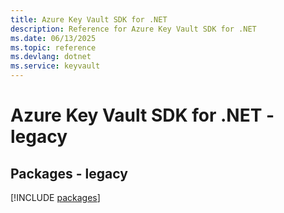 ```yaml
---
title: Azure Key Vault SDK for .NET
description: Reference for Azure Key Vault SDK for .NET
ms.date: 06/13/2025
ms.topic: reference
ms.devlang: dotnet
ms.service: keyvault
---
```

# Azure Key Vault SDK for .NET - legacy
## Packages - legacy
[!INCLUDE [packages](key-vault-index.md)]